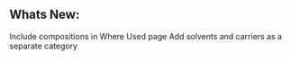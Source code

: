 Whats New:
----------------------
Include compositions in Where Used page
Add solvents and carriers as a separate category
